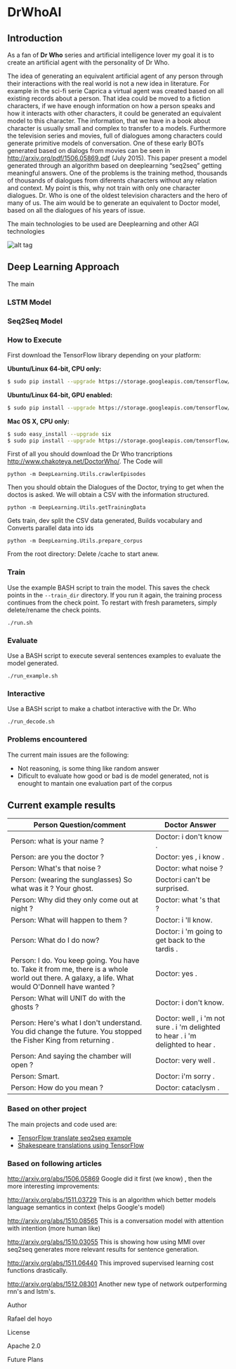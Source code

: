 # DrWhoAI
## Introduction
As a fan of **Dr Who** series and artificial intelligence lover my goal it is to create an artificial agent with the personality of Dr Who.

The idea of generating an equivalent artificial agent of any person through their interactions with the real world is not a new idea in literature. For example in the sci-fi serie Caprica a virtual agent was created based on all existing records about a person. That idea could be moved to a fiction characters, if we have enough information on how a person speaks and how it interacts with other characters, it could be generated an equivalent model to this character. The information, that we have in a book about character is usually small and complex to transfer to a models. Furthermore the television series and movies, full of dialogues among characters could generate primitive models of conversation. One of these early BOTs generated based on dialogs from movies can be seen in http://arxiv.org/pdf/1506.05869.pdf (July 2015).  This paper present a model generated through an algorithm based on deeplearning “seq2seq” getting meaningful answers. One of the problems is the training method, thousands of thousands of dialogues from diferents characters without any relation and context. My point is this, why not train with only one character dialogues. Dr. Who is one of the oldest television characters and the hero of many of us.
The aim would be to generate an equivalent to Doctor model, based on all the dialogues of his years of issue.


The main technologies to be used are Deeplearning and other AGI technologies

![alt tag](http://i0.wp.com/nerdgeekfeelings.com/wp-content/uploads/2014/12/doctor-who-all-doctors-fanart.jpg?resize=1024%2C576)

## Deep Learning Approach

The main 

### LSTM Model
### Seq2Seq Model

### How to Execute
First download the TensorFlow library depending on your platform:

**Ubuntu/Linux 64-bit, CPU only:**
``` bash
$ sudo pip install --upgrade https://storage.googleapis.com/tensorflow/linux/cpu/tensorflow-0.6.0-cp27-none-linux_x86_64.whl
```
**Ubuntu/Linux 64-bit, GPU enabled:**
``` bash
$ sudo pip install --upgrade https://storage.googleapis.com/tensorflow/linux/gpu/tensorflow-0.6.0-cp27-none-linux_x86_64.whl
```
**Mac OS X, CPU only:**
``` bash
$ sudo easy_install --upgrade six
$ sudo pip install --upgrade https://storage.googleapis.com/tensorflow/mac/tensorflow-0.6.0-py2-none-any.whl
```
First of all you should download the Dr Who trancriptions http://www.chakoteya.net/DoctorWho/. The Code will  
``` 
python -m DeepLearning.Utils.crawlerEpisodes
``` 
Then you should obtain the Dialogues of the Doctor, trying to get when the doctos is asked. We will obtain a CSV with the information structured.
``` 
python -m DeepLearning.Utils.getTrainingData
``` 
Gets train, dev split the CSV data generated, Builds vocabulary and Converts parallel data into ids
``` 
python -m DeepLearning.Utils.prepare_corpus
```

From the root directory:
Delete /cache to start anew.

### Train

Use the example BASH script to train the model. This saves the check points in the `--train_dir` directory.
If you run it again, the training process continues from the check point. To restart with fresh parameters,
simply delete/rename the check points.

```
./run.sh
```
### Evaluate

Use a BASH script to execute several sentences examples to evaluate the model generated.
```
./run_example.sh
```
### Interactive 

Use a BASH script to make a chatbot interactive with the Dr. Who
```
./run_decode.sh
```


### Problems encountered
The current main issues are the following:

* Not reasoning, is some thing like random answer
* Dificult to evaluate how good or bad is de model generated, not is enought to mantain one evaluation part of the corpus 

## Current example results
Person Question/comment | Doctor Answer
 --- | ---
Person: what is your name ? | Doctor: i don't know .
Person: are you the doctor ? | Doctor: yes , i know .
Person: What's that noise ? | Doctor: what noise ?
Person: (wearing the sunglasses) So what was it ? Your ghost. | Doctor:i can't be surprised.
Person:  Why did they only come out at night ? | Doctor: what 's that ?
Person: What will happen to them ? | Doctor: i 'll know.
Person: What do I do now? | Doctor: i 'm going to get back to the tardis .
Person: I do. You keep going. You have to. Take it from me, there is a whole world out there. A galaxy, a life. What would O'Donnell have wanted ? | Doctor: yes .
Person: What will UNIT do with the ghosts ? | Doctor: i don't know.
Person: Here's what I don't understand. You did change the future. You stopped the Fisher King from returning . | Doctor: well , i 'm not sure . i 'm delighted to hear . i 'm delighted to hear .
Person: And saying the chamber will open ? | Doctor: very well .
Person: Smart. | Doctor: i'm sorry .
Person: How do you mean ? | Doctor: cataclysm .


### Based on other project
 The main projects and code used are:
* [TensorFlow translate seq2seq example](https://www.tensorflow.org/versions/master/tutorials/seq2seq/index.html) 
* [Shakespeare translations using TensorFlow](https://github.com/tokestermw/tensorflow-shakespeare)

### Based on following articles

http://arxiv.org/abs/1506.05869 Google did it first (we know) , then the more interesting improvements:

http://arxiv.org/abs/1511.03729 This is an algorithm which better models language semantics in context (helps Google's model)

http://arxiv.org/abs/1510.08565 This is a conversation model with attention with intention (more human like)

http://arxiv.org/abs/1510.03055 This is showing how using MMI over seq2seq generates more relevant results for sentence generation.

http://arxiv.org/abs/1511.06440 This improved supervised learning cost functions drastically.

http://arxiv.org/abs/1512.08301 Another new type of network outperforming rnn's and lstm's.

Author

Rafael del hoyo

License

Apache 2.0

Future Plans
